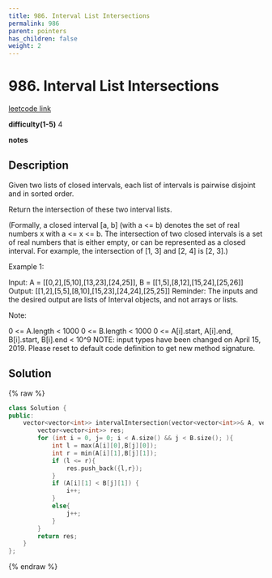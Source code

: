 ```yaml
---
title: 986. Interval List Intersections
permalink: 986
parent: pointers
has_children: false
weight: 2
---
```

# 986. Interval List Intersections

[leetcode link](https://leetcode.com/problems/interval-list-intersections/)

**difficulty(1-5)**
4

**notes**

## Description

Given two lists of closed intervals, each list of intervals is pairwise disjoint and in sorted order.

Return the intersection of these two interval lists.

(Formally, a closed interval [a, b] (with a <= b) denotes the set of real numbers x with a <= x <= b.  The intersection of two closed intervals is a set of real numbers that is either empty, or can be represented as a closed interval.  For example, the intersection of [1, 3] and [2, 4] is [2, 3].)

Example 1:

Input: A = [[0,2],[5,10],[13,23],[24,25]], B = [[1,5],[8,12],[15,24],[25,26]]
Output: [[1,2],[5,5],[8,10],[15,23],[24,24],[25,25]]
Reminder: The inputs and the desired output are lists of Interval objects, and not arrays or lists.

Note:

0 <= A.length < 1000
0 <= B.length < 1000
0 <= A[i].start, A[i].end, B[i].start, B[i].end < 10^9
NOTE: input types have been changed on April 15, 2019. Please reset to default code definition to get new method signature.

## Solution

{% raw %}
```c++
class Solution {
public:
    vector<vector<int>> intervalIntersection(vector<vector<int>>& A, vector<vector<int>>& B) {
        vector<vector<int>> res;
        for (int i = 0, j= 0; i < A.size() && j < B.size(); ){
            int l = max(A[i][0],B[j][0]);
            int r = min(A[i][1],B[j][1]);
            if (l <= r){
                res.push_back({l,r});
            }
            if (A[i][1] < B[j][1]) {
                i++;
            }
            else{
                j++;
            }
        }
        return res;
    }
};
```
{% endraw %}


